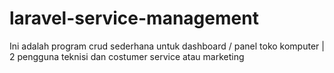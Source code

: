 # laravel-service-management
Ini adalah program crud sederhana untuk dashboard / panel toko komputer | 2 pengguna teknisi dan costumer service atau marketing
